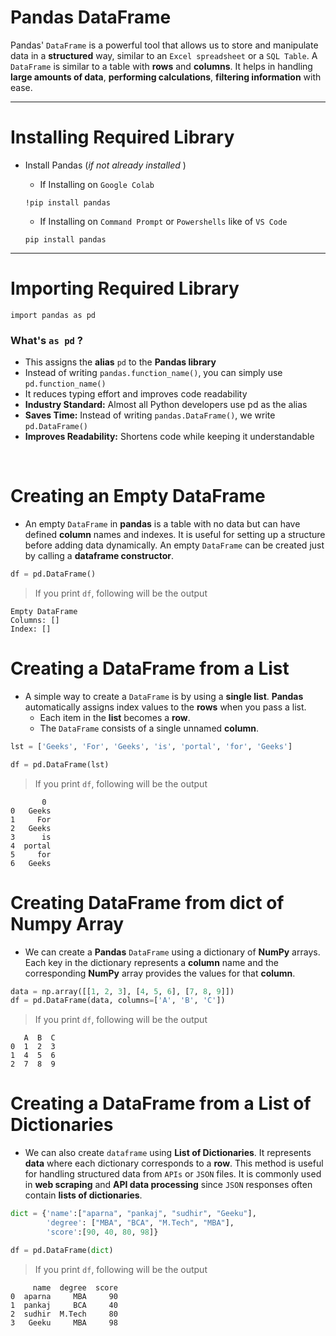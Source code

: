 # Pandas **DataFrame**

Pandas' `DataFrame` is a powerful tool that allows us to store and manipulate data in a **structured** way, similar to an `Excel spreadsheet` or a `SQL Table`. A `DataFrame` is similar to a table with **rows** and **columns**. It helps in handling **large amounts of data**, **performing calculations**, **filtering information** with ease.

---

# Installing Required Library
- Install Pandas (*if not already installed* )

  - If Installing on `Google Colab`

  ```
  !pip install pandas
  ```

  - If Installing on `Command Prompt` or `Powershells` like of `VS Code`

  ```
  pip install pandas
  ```

---

# Importing Required Library

```
import pandas as pd
```

### What's `as pd` ?

- This assigns the **alias** `pd` to the **Pandas library**
- Instead of writing `pandas.function_name()`, you can simply use `pd.function_name()`
- It reduces typing effort and improves code readability
- **Industry Standard:** Almost all Python developers use pd as the alias
- **Saves Time:** Instead of writing `pandas.DataFrame()`, we write `pd.DataFrame()`
- **Improves Readability:** Shortens code while keeping it understandable

<br />

# Creating an Empty DataFrame

- An empty `DataFrame` in **pandas** is a table with no data but can have defined **column** names and indexes. It is useful for setting up a structure before adding data dynamically. An empty `DataFrame` can be created just by calling a **dataframe constructor**.

```python
df = pd.DataFrame()
```

> If you print `df`, following will be the output
  ```
  Empty DataFrame
  Columns: []
  Index: []
  ```

# Creating a DataFrame from a List

- A simple way to create a `DataFrame` is by using a **single list**. **Pandas** automatically assigns index values to the **rows** when you pass a list.
  - Each item in the **list** becomes a **row**.
  -  The `DataFrame` consists of a single unnamed **column**.

```python
lst = ['Geeks', 'For', 'Geeks', 'is', 'portal', 'for', 'Geeks']

df = pd.DataFrame(lst)
```

> If you print `df`, following will be the output
```
       0
0   Geeks
1     For
2   Geeks
3      is
4  portal
5     for
6   Geeks
```

# Creating DataFrame from dict of Numpy Array

- We can create a **Pandas** `DataFrame` using a dictionary of **NumPy** arrays. Each key in the dictionary represents a **column** name and the corresponding **NumPy** array provides the values for that **column**.

```python
data = np.array([[1, 2, 3], [4, 5, 6], [7, 8, 9]])
df = pd.DataFrame(data, columns=['A', 'B', 'C'])
```

> If you print `df`, following will be the output
```
   A  B  C
0  1  2  3
1  4  5  6
2  7  8  9
```

# Creating a DataFrame from a List of Dictionaries  

- We can also create `dataframe` using **List of Dictionaries**. It represents **data** where each dictionary corresponds to a **row**. This method is useful for handling structured data from `APIs` or `JSON` files. It is commonly used in **web scraping** and **API data processing** since `JSON` responses often contain **lists of dictionaries**.

```python
dict = {'name':["aparna", "pankaj", "sudhir", "Geeku"],
        'degree': ["MBA", "BCA", "M.Tech", "MBA"],
        'score':[90, 40, 80, 98]}

df = pd.DataFrame(dict)

```

> If you print `df`, following will be the output
```
     name  degree  score
0  aparna     MBA     90
1  pankaj     BCA     40
2  sudhir  M.Tech     80
3   Geeku     MBA     98
```
